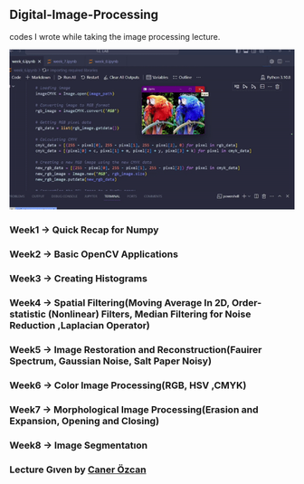 ## Digital-Image-Processing

codes I wrote while taking the image processing lecture.

![Teaser](/LAB/images/Digital_Image_Processing_Repo_Teaser.gif)

### Week1 -> Quick Recap for Numpy
### Week2 -> Basic OpenCV Applications
### Week3 -> Creating Histograms
### Week4 -> Spatial Filtering(Moving Average In 2D, Order-statistic (Nonlinear) Filters, Median Filtering for Noise Reduction ,Laplacian Operator)
### Week5 -> Image Restoration and Reconstruction(Fauirer Spectrum, Gaussian Noise, Salt Paper Noisy)
### Week6 -> Color Image Processing(RGB, HSV ,CMYK)
### Week7 -> Morphological Image Processing(Erasion and Expansion, Opening and Closing)
### Week8 -> Image Segmentatıon 

### Lecture Gıven by [Caner Özcan](https://www.linkedin.com/in/caner-%C3%B6zcan-0a4a04114/?originalSubdomain=tr)
